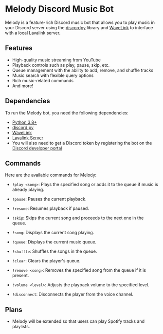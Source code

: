 # Melody Discord Music Bot

Melody is a feature-rich Discord music bot that allows you to play music in your Discord server using the [discordpy](https://github.com/Rapptz/discord.py) library and [WaveLink](https://github.com/PythonistaGuild/Wavelink) to interface with a local Lavalink server.

## Features

- High-quality music streaming from YouTube
- Playback controls such as play, pause, skip, etc.
- Queue management with the ability to add, remove, and shuffle tracks
- Music search with flexible query options
- Rich music-related commands
- And more!

## Dependencies

To run the Melody bot, you need the following dependencies:

- [Python 3.8+](https://www.python.org/downloads/)
- [discord.py](https://github.com/Rapptz/discord.py)
- [WaveLink](https://github.com/PythonistaGuild/Wavelink)
- [Lavalink Server](https://github.com/lavalink-devs/Lavalink)
- You will also need to get a Discord token by registering the bot on the [Discord developer portal](https://discord.com/developers/applications)

## Commands

Here are the available commands for Melody:

- `!play <song>`: Plays the specified song or adds it to the queue if music is already playing.
- `!pause`: Pauses the current playback.
- `!resume`: Resumes playback if paused.
- `!skip`: Skips the current song and proceeds to the next one in the queue.

- `!song`: Displays the current song playing.
- `!queue`: Displays the current music queue.

- `!shuffle`: Shuffles the songs in the queue.
- `!clear`: Clears the player's queue.
- `!remove <song>`: Removes the specified song from the queue if it is present.
  
- `!volume <level>`: Adjusts the playback volume to the specified level.
- `!disconnect`: Disconnects the player from the voice channel.

## Plans
- Melody will be extended so that users can play Spotify tracks and playlists.

